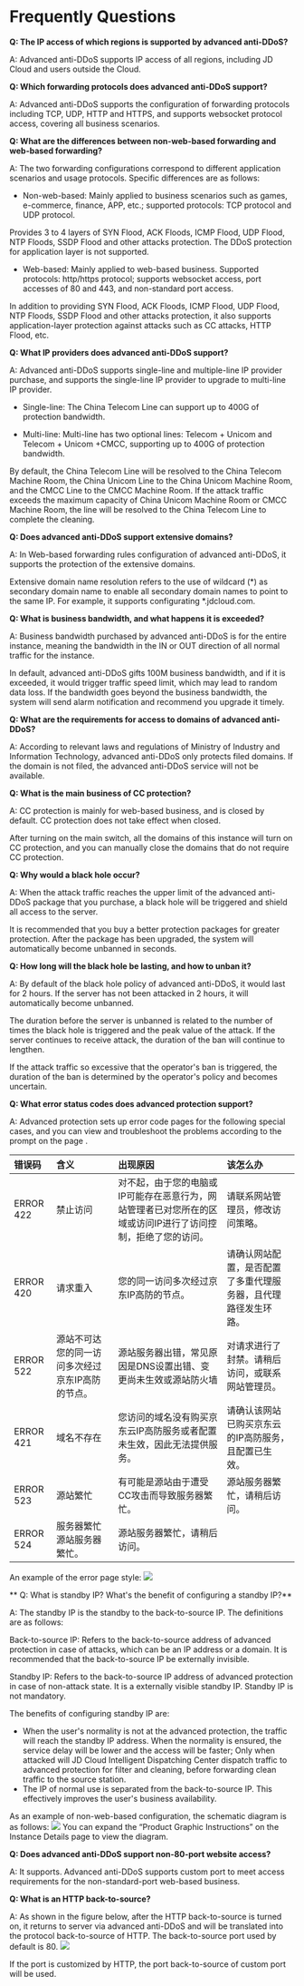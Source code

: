# Frequently Questions

**Q: The IP access of which regions is supported by advanced anti-DDoS?**

A: Advanced anti-DDoS supports IP access of all regions, including JD Cloud and users outside the Cloud.

**Q: Which forwarding protocols does advanced anti-DDoS support?**

A: Advanced anti-DDoS supports the configuration of forwarding protocols including TCP, UDP, HTTP and HTTPS, and supports websocket protocol access, covering all business scenarios.

**Q: What are the differences between non-web-based forwarding and web-based forwarding?**

A: The two forwarding configurations correspond to different application scenarios and usage protocols. Specific differences are as follows:
- Non-web-based: Mainly applied to business scenarios such as games, e-commerce, finance, APP, etc.; supported protocols: TCP protocol and UDP protocol.

Provides 3 to 4 layers of SYN Flood, ACK Floods, ICMP Flood, UDP Flood, NTP Floods, SSDP Flood and other attacks protection. The DDoS protection for application layer is not supported.
- Web-based: Mainly applied to web-based business. Supported protocols: http/https protocol; supports websocket access, port accesses of 80 and 443, and non-standard port access.

In addition to providing SYN Flood, ACK Floods, ICMP Flood, UDP Flood, NTP Floods, SSDP Flood and other attacks protection, it also supports application-layer protection against attacks such as CC attacks, HTTP Flood, etc.

**Q: What IP providers does advanced anti-DDoS support?**

A: Advanced anti-DDoS supports single-line and multiple-line IP provider purchase, and supports the single-line IP provider to upgrade to multi-line IP provider.
- Single-line: The China Telecom Line can support up to 400G of protection bandwidth.

- Multi-line: Multi-line has two optional lines: Telecom + Unicom and Telecom + Unicom +CMCC, supporting up to 400G of protection bandwidth.

By default, the China Telecom Line will be resolved to the China Telecom Machine Room, the China Unicom Line to the China Unicom Machine Room, and the CMCC Line to the CMCC Machine Room. If the attack traffic exceeds the maximum capacity of China Unicom Machine Room or CMCC Machine Room, the line will be resolved to the China Telecom Line to complete the cleaning.


**Q: Does advanced anti-DDoS support extensive domains?**

A: In Web-based forwarding rules configuration of advanced anti-DDoS, it supports the protection of the extensive domains.

Extensive domain name resolution refers to the use of wildcard (*) as secondary domain name to enable all secondary domain names to point to the same IP. For example, it supports configurating *.jdcloud.com.


**Q: What is business bandwidth, and what happens it is exceeded?**

A: Business bandwidth purchased by advanced anti-DDoS is for the entire instance, meaning the bandwidth in the IN or OUT direction of all normal traffic for the instance.

In default, advanced anti-DDoS gifts 100M business bandwidth, and if it is exceeded, it would trigger traffic speed limit, which may lead to random data loss. If the bandwidth goes beyond the business bandwidth, the system will send alarm notification and recommend you upgrade it timely.

**Q: What are the requirements for access to domains of advanced anti-DDoS?**

A: According to relevant laws and regulations of Ministry of Industry and Information Technology, advanced anti-DDoS only protects filed domains. If the domain is not filed, the advanced anti-DDoS service will not be available.

**Q: What is the main business of CC protection?**

A: CC protection is mainly for web-based business, and is closed by default. CC protection does not take effect when closed.

After turning on the main switch, all the domains of this instance will turn on CC protection, and you can manually close the domains that do not require CC protection.

**Q: Why would a black hole occur?**

A: When the attack traffic reaches the upper limit of the advanced anti-DDoS package that you purchase, a black hole will be triggered and shield all access to the server.

It is recommended that you buy a better protection packages for greater protection. After the package has been upgraded, the system will automatically become unbanned in seconds.

**Q: How long will the black hole be lasting, and how to unban it?**

A: By default of the black hole policy of advanced anti-DDoS, it would last for 2 hours. If the server has not been attacked in 2 hours, it will automatically become unbanned.

The duration before the server is unbanned is related to the number of times the black hole is triggered and the peak value of the attack. If the server continues to receive attack, the duration of the ban will continue to lengthen.

If the attack traffic so excessive that the operator's ban is triggered, the duration of the ban is determined by the operator's policy and becomes uncertain.

**Q: What error status codes does advanced protection support?**

A: Advanced protection sets up error code pages for the following special cases, and you can view and troubleshoot the problems according to the prompt on the page .

| 错误码	| 含义	| 出现原因 | 该怎么办 |
| :- | :- | :- | :- |
|ERROR 422 |	禁止访问 | 	对不起，由于您的电脑或IP可能存在恶意行为，网站管理者已对您所在的区域或访问IP进行了访问控制，拒绝了您的访问。|	请联系网站管理员，修改访问策略。|
|ERROR 420 |	请求重入 |	您的同一访问多次经过京东IP高防的节点。|	请确认网站配置，是否配置了多重代理服务器，且代理路径发生环路。|
|ERROR 522 |	源站不可达	您的同一访问多次经过京东IP高防的节点。 |	源站服务器出错，常见原因是DNS设置出错、变更尚未生效或源站防火墙 |对请求进行了封禁。请稍后访问，或联系网站管理员。|
|ERROR 421 |	域名不存在	| 您访问的域名没有购买京东云IP高防服务或者配置未生效，因此无法提供服务。 |	请确认该网站已购买京东云的IP高防服务，且配置已生效。|
|ERROR 523 |	源站繁忙 |	有可能是源站由于遭受CC攻击而导致服务器繁忙。	| 源站服务器繁忙，请稍后访问。|
|ERROR 524 |	服务器繁忙	源站服务器繁忙。 |	源站服务器繁忙，请稍后访问。 |

An example of the error page style:
![](https://github.com/jdcloudcom/cn/blob/edit/image/Advanced%20Anti-DDoS/error%20page.png)

** Q: What is standby IP? What's the benefit of configuring a standby IP?**

A: The standby IP is the standby to the back-to-source IP. The definitions are as follows:

Back-to-source IP: Refers to the back-to-source address of advanced protection in case of attacks, which can be an IP address or a domain. It is recommended that the back-to-source IP be externally invisible.

Standby IP: Refers to the back-to-source IP address of advanced protection in case of non-attack state. It is a externally visible standby IP. Standby IP is not mandatory.

The benefits of configuring standby IP are:
- When the user's normality is not at the advanced protection, the traffic will reach the standby IP address. When the normality is ensured, the service delay will be lower and the access will be faster; Only when attacked will JD Cloud Intelligent Dispatching Center dispatch traffic to advanced protection for filter and cleaning, before forwarding clean traffic to the source station.
- The IP of normal use is separated from the back-to-source IP. This effectively improves the user's business availability.

As an example of non-web-based configuration, the schematic diagram is as follows:
![](https://github.com/jdcloudcom/cn/blob/edit/image/Advanced%20Anti-DDoS/instruction%2001.png)
You can expand the “Product Graphic Instructions” on the Instance Details page to view the diagram.

**Q: Does advanced anti-DDoS support non-80-port website access?**

A: It supports. Advanced anti-DDoS supports custom port to meet access requirements for the non-standard-port web-based business.

**Q: What is an HTTP back-to-source?**

A: As shown in the figure below, after the HTTP back-to-source is turned on, it returns to server via advanced anti-DDoS and will be translated into the protocol back-to-source of HTTP. The back-to-source port used by default is 80.
![](https://github.com/jdcloudcom/cn/blob/edit/image/Advanced%20Anti-DDoS/HTTP%20rule%2001.png)

If the port is customized by HTTP, the port back-to-source of custom port will be used.

